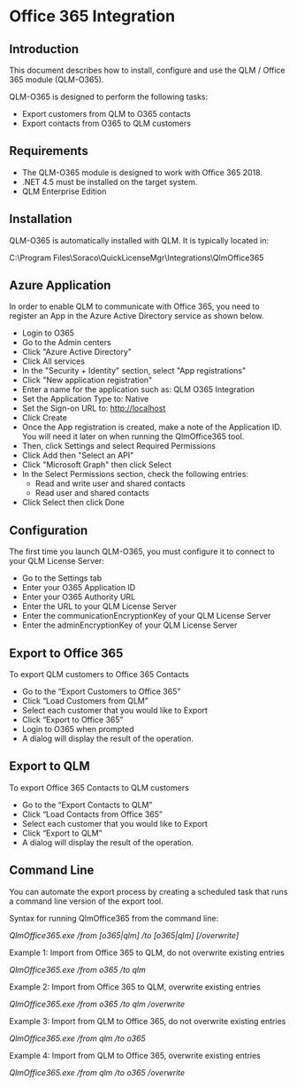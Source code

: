 # Office 365 Integration

## Introduction&#x20;

This document describes how to install, configure and use the QLM / Office 365 module (QLM-O365).

QLM-O365 is designed to perform the following tasks:

* Export customers from QLM to O365 contacts
* Export contacts from O365 to QLM customers

## Requirements

* The QLM-O365 module is designed to work with Office 365 2018.
* .NET 4.5 must be installed on the target system.
* QLM Enterprise Edition

## Installation

QLM-O365 is automatically installed with QLM. It is typically located in:

C:\Program Files\Soraco\QuickLicenseMgr\Integrations\QlmOffice365

## Azure Application

In order to enable QLM to communicate with Office 365, you need to register an App in the Azure Active Directory service as shown below.

* Login to O365
* Go to the Admin centers
* Click "Azure Active Directory"
* Click All services
* In the "Security + Identity" section, select "App registrations"
* Click "New application registration"
* Enter a name for the application such as: QLM O365 Integration
* Set the Application Type to: Native
* Set the Sign-on URL to: [http://localhost](http://localhost/)
* Click Create
* Once the App registration is created, make a note of the Application ID. You will need it later on when running the QlmOffice365 tool.
* Then, click Settings and select Required Permissions
* Click Add then "Select an API"
* Click "Microsoft Graph" then click Select
* In the Select Permissions section, check the following entries:&#x20;
  * Read and write user and shared contacts
  * Read user and shared contacts
* Click Select then click Done&#x20;

## Configuration

The first time you launch QLM-O365, you must configure it to connect to your QLM License Server:

* Go to the Settings tab
* Enter your O365 Application ID
* Enter your O365 Authority URL
* Enter the URL to your QLM License Server
* Enter the communicationEncryptionKey of your QLM License Server
* Enter the adminEncryptionKey of your QLM License Server

## Export to Office 365

To export QLM customers to Office 365 Contacts

* Go to the “Export Customers to Office 365”
* Click “Load Customers from QLM”
* Select each customer that you would like to Export
* Click “Export to Office 365”
* Login to O365 when prompted
* A dialog will display the result of the operation.

## Export to QLM

To export Office 365 Contacts to QLM customers

* Go to the “Export Contacts to QLM”
* Click “Load Contacts from Office 365”
* Select each customer that you would like to Export
* Click “Export to QLM”
* A dialog will display the result of the operation.

## Command Line

You can automate the export process by creating a scheduled task that runs a command line version of the export tool.&#x20;

Syntax for running QlmOffice365 from the command line:

_QlmOffice365.exe /from \[o365|qlm] /to \[o365|qlm] \[/overwrite]_

Example 1: Import from Office 365 to QLM, do not overwrite existing entries

_QlmOffice365.exe /from o365 /to qlm_

Example 2: Import from Office 365 to QLM, overwrite existing entries

_QlmOffice365.exe /from o365 /to qlm /overwrite_

Example 3: Import from QLM to Office 365, do not overwrite existing entries

_QlmOffice365.exe /from qlm /to o365_

Example 4: Import from QLM to Office 365, overwrite existing entries

_QlmOffice365.exe /from qlm /to o365 /overwrite_
